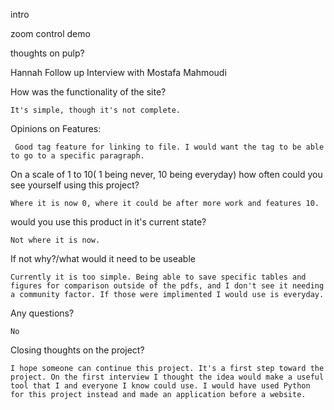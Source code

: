intro

zoom control demo

thoughts on pulp?

Hannah Follow up Interview with Mostafa Mahmoudi

How was the functionality of the site?

    It's simple, though it's not complete.
Opinions on Features:


     Good tag feature for linking to file. I would want the tag to be able to go to a specific paragraph.
On a scale of 1 to 10( 1 being never, 10 being everyday) how often could you see yourself using this project?

    Where it is now 0, where it could be after more work and features 10.
would you use this product in it's current state?

    Not where it is now.
If not why?/what would it need to be useable


    Currently it is too simple. Being able to save specific tables and figures for comparison outside of the pdfs, and I don't see it needing a community factor. If those were implimented I would use is everyday.
Any questions?

    No
Closing thoughts on the project?

    I hope someone can continue this project. It's a first step toward the project. On the first interview I thought the idea would make a useful tool that I and everyone I know could use. I would have used Python for this project instead and made an application before a website.
